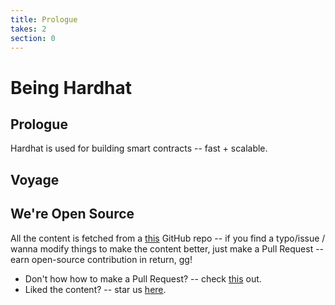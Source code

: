 ```yaml
---
title: Prologue
takes: 2
section: 0
---
```


# Being Hardhat

## Prologue

Hardhat is used for building smart contracts -- fast + scalable.

## Voyage

## We're Open Source

All the content is fetched from a [this](link) GitHub repo -- if you find a typo/issue /
wanna modify things to make the content better, just make a Pull Request -- earn open-source
contribution in return, gg!

-   Don't how how to make a Pull Request? -- check [this](https://docs.github.com/en/desktop/contributing-and-collaborating-using-github-desktop/working-with-your-remote-repository-on-github-or-github-enterprise/creating-an-issue-or-pull-request) out.
-   Liked the content? -- star us [here](link).
